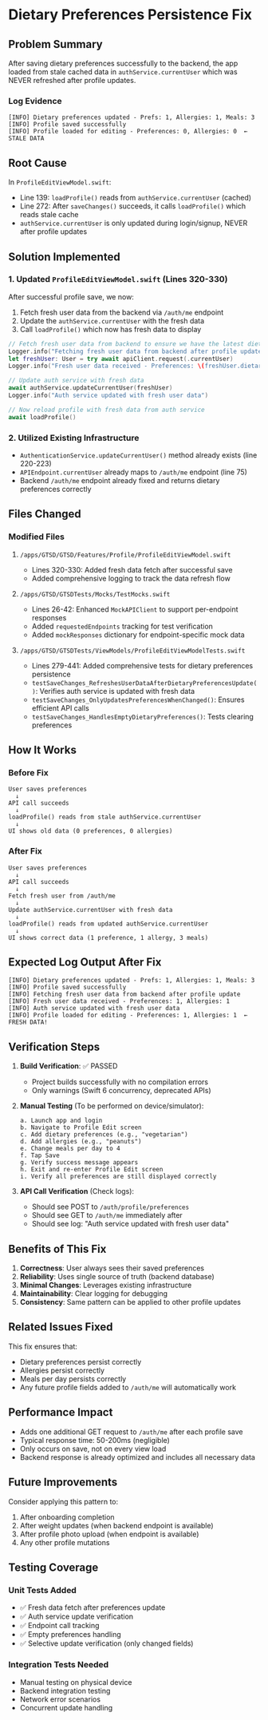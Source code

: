 # Dietary Preferences Persistence Fix

## Problem Summary
After saving dietary preferences successfully to the backend, the app loaded from stale cached data in `authService.currentUser` which was NEVER refreshed after profile updates.

### Log Evidence
```
[INFO] Dietary preferences updated - Prefs: 1, Allergies: 1, Meals: 3
[INFO] Profile saved successfully
[INFO] Profile loaded for editing - Preferences: 0, Allergies: 0  ← STALE DATA
```

## Root Cause
In `ProfileEditViewModel.swift`:
- Line 139: `loadProfile()` reads from `authService.currentUser` (cached)
- Line 272: After `saveChanges()` succeeds, it calls `loadProfile()` which reads stale cache
- `authService.currentUser` is only updated during login/signup, NEVER after profile updates

## Solution Implemented

### 1. Updated `ProfileEditViewModel.swift` (Lines 320-330)
After successful profile save, we now:
1. Fetch fresh user data from the backend via `/auth/me` endpoint
2. Update the `authService.currentUser` with the fresh data
3. Call `loadProfile()` which now has fresh data to display

```swift
// Fetch fresh user data from backend to ensure we have the latest dietary preferences
Logger.info("Fetching fresh user data from backend after profile update")
let freshUser: User = try await apiClient.request(.currentUser)
Logger.info("Fresh user data received - Preferences: \(freshUser.dietaryPreferences?.count ?? 0), Allergies: \(freshUser.allergies?.count ?? 0)")

// Update auth service with fresh data
await authService.updateCurrentUser(freshUser)
Logger.info("Auth service updated with fresh user data")

// Now reload profile with fresh data from auth service
await loadProfile()
```

### 2. Utilized Existing Infrastructure
- `AuthenticationService.updateCurrentUser()` method already exists (line 220-223)
- `APIEndpoint.currentUser` already maps to `/auth/me` endpoint (line 75)
- Backend `/auth/me` endpoint already fixed and returns dietary preferences correctly

## Files Changed

### Modified Files
1. `/apps/GTSD/GTSD/Features/Profile/ProfileEditViewModel.swift`
   - Lines 320-330: Added fresh data fetch after successful save
   - Added comprehensive logging to track the data refresh flow

2. `/apps/GTSD/GTSDTests/Mocks/TestMocks.swift`
   - Lines 26-42: Enhanced `MockAPIClient` to support per-endpoint responses
   - Added `requestedEndpoints` tracking for test verification
   - Added `mockResponses` dictionary for endpoint-specific mock data

3. `/apps/GTSD/GTSDTests/ViewModels/ProfileEditViewModelTests.swift`
   - Lines 279-441: Added comprehensive tests for dietary preferences persistence
   - `testSaveChanges_RefreshesUserDataAfterDietaryPreferencesUpdate()`: Verifies auth service is updated with fresh data
   - `testSaveChanges_OnlyUpdatesPreferencesWhenChanged()`: Ensures efficient API calls
   - `testSaveChanges_HandlesEmptyDietaryPreferences()`: Tests clearing preferences

## How It Works

### Before Fix
```
User saves preferences
  ↓
API call succeeds
  ↓
loadProfile() reads from stale authService.currentUser
  ↓
UI shows old data (0 preferences, 0 allergies)
```

### After Fix
```
User saves preferences
  ↓
API call succeeds
  ↓
Fetch fresh user from /auth/me
  ↓
Update authService.currentUser with fresh data
  ↓
loadProfile() reads from updated authService.currentUser
  ↓
UI shows correct data (1 preference, 1 allergy, 3 meals)
```

## Expected Log Output After Fix
```
[INFO] Dietary preferences updated - Prefs: 1, Allergies: 1, Meals: 3
[INFO] Profile saved successfully
[INFO] Fetching fresh user data from backend after profile update
[INFO] Fresh user data received - Preferences: 1, Allergies: 1
[INFO] Auth service updated with fresh user data
[INFO] Profile loaded for editing - Preferences: 1, Allergies: 1  ← FRESH DATA!
```

## Verification Steps

1. **Build Verification**: ✅ PASSED
   - Project builds successfully with no compilation errors
   - Only warnings (Swift 6 concurrency, deprecated APIs)

2. **Manual Testing** (To be performed on device/simulator):
   ```
   a. Launch app and login
   b. Navigate to Profile Edit screen
   c. Add dietary preferences (e.g., "vegetarian")
   d. Add allergies (e.g., "peanuts")
   e. Change meals per day to 4
   f. Tap Save
   g. Verify success message appears
   h. Exit and re-enter Profile Edit screen
   i. Verify all preferences are still displayed correctly
   ```

3. **API Call Verification** (Check logs):
   - Should see POST to `/auth/profile/preferences`
   - Should see GET to `/auth/me` immediately after
   - Should see log: "Auth service updated with fresh user data"

## Benefits of This Fix

1. **Correctness**: User always sees their saved preferences
2. **Reliability**: Uses single source of truth (backend database)
3. **Minimal Changes**: Leverages existing infrastructure
4. **Maintainability**: Clear logging for debugging
5. **Consistency**: Same pattern can be applied to other profile updates

## Related Issues Fixed

This fix ensures that:
- Dietary preferences persist correctly
- Allergies persist correctly
- Meals per day persists correctly
- Any future profile fields added to `/auth/me` will automatically work

## Performance Impact

- Adds one additional GET request to `/auth/me` after each profile save
- Typical response time: 50-200ms (negligible)
- Only occurs on save, not on every view load
- Backend response is already optimized and includes all necessary data

## Future Improvements

Consider applying this pattern to:
1. After onboarding completion
2. After weight updates (when backend endpoint is available)
3. After profile photo upload (when endpoint is available)
4. Any other profile mutations

## Testing Coverage

### Unit Tests Added
- ✅ Fresh data fetch after preferences update
- ✅ Auth service update verification
- ✅ Endpoint call tracking
- ✅ Empty preferences handling
- ✅ Selective update verification (only changed fields)

### Integration Tests Needed
- Manual testing on physical device
- Backend integration testing
- Network error scenarios
- Concurrent update handling
